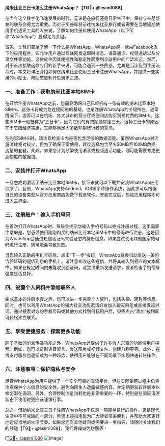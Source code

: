 **纳米比亚三日卡怎么注册WhatsApp？【TG💪+ @esim1088】**

在当今这个数字化飞速发展的时代，无论是在旅行还是日常生活中，保持与亲朋好友的联系变得尤为重要。而对于那些即将前往纳米比亚旅行或者需要在当地短期使用手机通讯工具的人来说，了解如何注册和使用WhatsApp（以下简称“WhatsApp”）显得尤为关键。

首先，让我们简单了解一下什么是WhatsApp。WhatsApp是一款由Facebook旗下的应用程序，它允许用户通过互联网发送即时消息、语音通话、视频通话以及分享文件等功能。这款软件因其便捷性和稳定性而受到全球用户的广泛欢迎。然而，对于首次接触这款应用的新手来说，可能会遇到一些困惑，尤其是当涉及到注册流程时。本文将详细介绍如何在纳米比亚使用三日卡注册WhatsApp，并提供一些实用的小贴士，帮助您顺利开启通讯之旅。

### 一、准备工作：获取纳米比亚本地SIM卡

在开始注册WhatsApp之前，您需要确保自己已经拥有一张有效的纳米比亚本地SIM卡。这张卡将成为您连接网络的基础，也是注册WhatsApp的关键所在。通常情况下，游客可以在机场、各大城市的营业厅或便利店购买到预付费的SIM卡。这些SIM卡一般被称为“三日卡”，因为它们的有效期通常是三天。选择三日卡的原因在于它既经济实惠，又能够满足大多数短期旅行者的需求。

在购买SIM卡时，请注意检查卡内是否包含足够的数据流量。虽然WhatsApp对流量消耗相对较少，但为了确保正常使用，建议选择包含至少50MB至100MB数据流量的套餐。此外，如果您计划频繁使用语音或视频通话功能，则可能需要考虑更高额度的数据包。

### 二、安装并打开WhatsApp

一旦您成功激活了纳米比亚本地SIM卡，接下来就可以下载并安装WhatsApp应用程序了。目前，WhatsApp支持Android、iOS等多种操作系统，因此您可以根据自己的设备类型从官方应用商店免费下载该软件。安装完成后，启动应用程序即可进入主界面。

### 三、注册账户：输入手机号码

在首次打开WhatsApp时，系统会提示您输入手机号码以完成注册过程。这里需要注意的是，您必须使用刚刚购买的纳米比亚本地SIM卡中的号码进行注册。这是因为WhatsApp会通过短信验证码来验证您的身份信息。如果尝试使用其他国家的号码进行注册，则可能会导致失败。

当您输入正确的手机号码后，点击“下一步”按钮，WhatsApp将会自动发送一条包含验证码的短信到您的手机上。请注意查收这条短信，并将其输入到相应的文本框中。如果在规定时间内未能收到验证码，请尝试重新发送请求，或者检查手机信号强度是否良好。

### 四、设置个人资料并添加联系人

完成基本的注册步骤之后，您可以进一步完善个人资料，包括头像、昵称等信息。同时，也可以利用WhatsApp的强大社交功能邀请好友加入聊天群组或直接发起对话。通过搜索对方的手机号码或其他方式找到目标用户后，只需点击“添加”按钮即可轻松建立联系。

### 五、享受便捷服务：探索更多功能

除了基础的消息传递功能之外，WhatsApp还提供了许多令人兴奋的功能供用户探索。例如，您可以录制语音留言、发送图片或视频文件、创建群聊等等。此外，在线支付服务也逐渐成为一种趋势，使得用户能够在不同场景下实现快速转账操作。

### 六、注意事项：保护隐私与安全

尽管WhatsApp为用户提供了一个安全可靠的交流平台，但在实际使用过程中仍需注意保护个人信息的安全性。避免向陌生人透露敏感内容，并定期更新软件版本以修复潜在漏洞。另外，合理控制流量消耗也是非常重要的一环，特别是在国际漫游状态下使用时更应该谨慎行事。

总之，借助纳米比亚三日卡注册WhatsApp不仅是一项简单易行的操作，更是现代生活中不可或缺的一部分。希望上述指南能为广大读者带来便利，并帮助大家更好地适应当地的生活节奏。如果您还有其他疑问或需要进一步指导，请随时关注我们的频道【TG💪+ @esim1088】，我们将竭诚为您解答！

[[TG💪+ @esim1088](https://t.me/s/esim1088) ![Image](https://i.postimg.cc/4NQfJmqS/Snipaste-2025-05-13-00-14-12.png)]